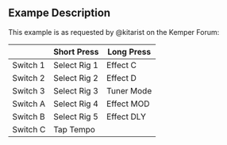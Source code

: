 ## Exampe Description

This example is as requested by @kitarist on the Kemper Forum:

|            | Short Press              | Long Press       |  
|------------|--------------------------|------------------|
| Switch 1   | Select Rig 1             | Effect C         |
| Switch 2   | Select Rig 2             | Effect D         |
| Switch 3   | Select Rig 3             | Tuner Mode       |
| Switch A   | Select Rig 4             | Effect MOD       |
| Switch B   | Select Rig 5             | Effect DLY       |
| Switch C   | Tap Tempo                |                  |



